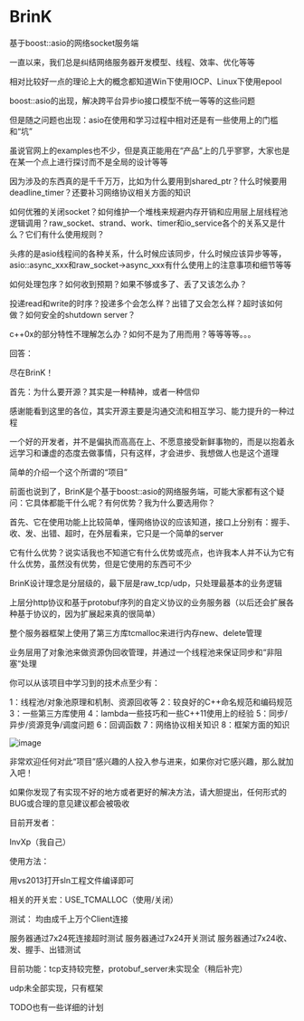 BrinK
=====

基于boost::asio的网络socket服务端

一直以来，我们总是纠结网络服务器开发模型、线程、效率、优化等等

相对比较好一点的理论上大的概念都知道Win下使用IOCP、Linux下使用epool

boost::asio的出现，解决跨平台异步io接口模型不统一等等的这些问题

但是随之问题也出现：asio在使用和学习过程中相对还是有一些使用上的门槛和“坑”

虽说官网上的examples也不少，但是真正能用在“产品”上的几乎寥寥，大家也是在某一个点上进行探讨而不是全局的设计等等

因为涉及的东西真的是千千万万，比如为什么要用到shared_ptr？什么时候要用deadline_timer？还要补习网络协议相关方面的知识

如何优雅的关闭socket？如何维护一个堆栈来规避内存开销和应用层上层线程池逻辑调用？raw_socket、strand、work、timer和io_service各个的关系又是什么？它们有什么使用规则？

头疼的是asio线程间的各种关系，什么时候应该同步，什么时候应该异步等等，asio::async_xxx和raw_socket->async_xxx有什么使用上的注意事项和细节等等

如何处理包序？如何收到预期？如果不够或多了、丢了又该怎么办？

投递read和write的时序？投递多个会怎么样？出错了又会怎么样？超时该如何做？如何安全的shutdown server？

c++0x的部分特性不理解怎么办？如何不是为了用而用？等等等等。。。

回答：

尽在BrinK！

首先：为什么要开源？其实是一种精神，或者一种信仰

感谢能看到这里的各位，其实开源主要是沟通交流和相互学习、能力提升的一种过程

一个好的开发者，并不是偏执而高高在上、不愿意接受新鲜事物的，而是以抱着永远学习和谦虚的态度去做事情，只有这样，才会进步、我想做人也是这个道理

简单的介绍一个这个所谓的“项目”

前面也说到了，BrinK是个基于boost::asio的网络服务端，可能大家都有这个疑问：它具体都能干什么呢？有何优势？我为什么要选用你？

首先、它在使用功能上比较简单，懂网络协议的应该知道，接口上分别有：握手、收、发、出错、超时，在外层看来，它只是一个简单的server

它有什么优势？说实话我也不知道它有什么优势或亮点，也许我本人并不认为它有什么优势，虽然没有优势，但是它使用的东西可不少

BrinK设计理念是分层级的，最下层是raw_tcp/udp，只处理最基本的业务逻辑

上层分http协议和基于protobuf序列的自定义协议的业务服务器（以后还会扩展各种基于协议的，因为扩展起来真的很简单）

整个服务器框架上使用了第三方库tcmalloc来进行内存new、delete管理

业务层用了对象池来做资源伪回收管理，并通过一个线程池来保证同步和“非阻塞“处理

你可以从该项目中学习到的技术点至少有：

1：线程池/对象池原理和机制、资源回收等
2：较良好的C++命名规范和编码规范
3：一些第三方库使用
4：lambda一些技巧和一些C++11使用上的经验
5：同步/异步/资源竞争/调度问题
6：回调函数
7：网络协议相关知识
8：框架方面的知识

![image](https://github.com/invxp/brink/Diagram.png)

非常欢迎任何对此“项目”感兴趣的人投入参与进来，如果你对它感兴趣，那么就加入吧！

如果你发现了有实现不好的地方或者更好的解决方法，请大胆提出，任何形式的BUG或合理的意见建议都会被吸收

目前开发者：

InvXp（我自己）

使用方法：

用vs2013打开sln工程文件编译即可

相关的开关宏：USE_TCMALLOC（使用/关闭）

测试：
均由成千上万个Client连接

服务器通过7x24死连接超时测试
服务器通过7x24开关测试
服务器通过7x24收、发、握手、出错测试

目前功能：tcp支持较完整，protobuf_server未实现全（稍后补完）

udp未全部实现，只有框架

TODO也有一些详细的计划